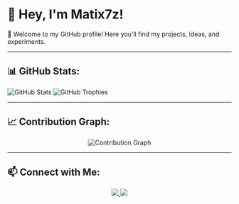 # 👋 Hey, I'm Matix7z!

🚀 Welcome to my GitHub profile! Here you'll find my projects, ideas, and experiments.  

---

## 📊 GitHub Stats:
![GitHub Stats](https://github-readme-stats.vercel.app/api?username=Matix7z&show_icons=true&theme=radical)
![GitHub Trophies](https://github-profile-trophy.vercel.app/?username=Matix7z&theme=radical)

---

## 📈 Contribution Graph:
<p align="center">
  <img src="https://github-readme-activity-graph.vercel.app/graph?username=Matix7z&theme=radical" alt="Contribution Graph" />
</p>

---

## 📫 Connect with Me:
<p align="center">
  <a href="https://twitter.com/j1xtx" target="_blank">
    <img src="https://img.shields.io/badge/X-000000?style=for-the-badge&logo=x&logoColor=white" />
  </a>
  <a href="https://discord.com/users/1114912242920587295" target="_blank">
    <img src="https://img.shields.io/badge/Discord-5865F2?style=for-the-badge&logo=discord&logoColor=white" />
  </a>
</p>

